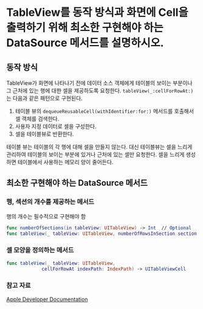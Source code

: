 # TableView를 동작 방식과 화면에 Cell을 출력하기 위해 최소한 구현해야 하는 DataSource 메서드를 설명하시오.

## 동작 방식

TableView가 화면에 나타나기 전에 데이터 소스 객체에게 테이블의 보이는 부분이나 그 근처에 있는 행에 대한 셀을 제공하도록 요청한다. `tableView(_:cellForRowAt:)` 는 다음과 같은 패턴으로 구현된다.

1. 테이블 뷰의 `dequeueReusableCell(withIdentifier:for:)` 메서드를 호출해서 셀 객체를 검색한다.
2. 사용자 지정 데이터로 셀을 구성한다.
3. 셀을 테이블뷰로 반환한다.

테이블 뷰는 테이블의 각 행에 대해 셀을 만들지 않는다. 대신 테이블뷰는 셀을 느리게 관리하여 테이블의 보이는 부분에 있거나 근처에 있는 셀만 요청한다. 셀을 느리게 생성하면 테이블에서 사용하는 메모리 양이 줄어든다. 

## 최소한 구현해야 하는 DataSource 메서드

### 행, 섹션의 개수를 제공하는 메서드

행의 개수는 필수적으로 구현해야 함

```swift
func numberOfSections(in tableView: UITableView) -> Int  // Optional 
func tableView(_ tableView: UITableView, numberOfRowsInSection section: Int) -> Int
```

### 셀 모양을 정의하는 메서드

```swift
func tableView(_ tableView: UITableView, 
             cellForRowAt indexPath: IndexPath) -> UITableViewCell
```

### 참고 자료

[Apple Developer Documentation](https://developer.apple.com/documentation/uikit/views_and_controls/table_views/filling_a_table_with_data)